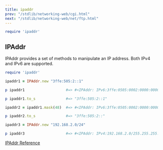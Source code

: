 ```yaml
---
title: ipaddr
prev: "/stdlib/networking-web/cgi.html"
next: "/stdlib/networking-web/net/ftp.html"
---
```



```ruby
require 'ipaddr'
```

## IPAddr

IPAddr provides a set of methods to manipulate an IP address. Both IPv4
and IPv6 are supported.


```ruby
require 'ipaddr'

ipaddr1 = IPAddr.new "3ffe:505:2::1"

p ipaddr1                   #=> #<IPAddr: IPv6:3ffe:0505:0002:0000:0000:0000:0000:0001/ffff:ffff:ffff:ffff:ffff:ffff:ffff:ffff>

p ipaddr1.to_s              #=> "3ffe:505:2::1"

ipaddr2 = ipaddr1.mask(48)  #=> #<IPAddr: IPv6:3ffe:0505:0002:0000:0000:0000:0000:0000/ffff:ffff:ffff:0000:0000:0000:0000:0000>

p ipaddr2.to_s              #=> "3ffe:505:2::"

ipaddr3 = IPAddr.new "192.168.2.0/24"

p ipaddr3                   #=> #<IPAddr: IPv4:192.168.2.0/255.255.255.0>
```

<a
href='https://ruby-doc.org/stdlib-2.5.0/libdoc/ipaddr/rdoc/IPAddr.html'
class='ruby-doc remote' target='_blank'>IPAddr Reference</a>

